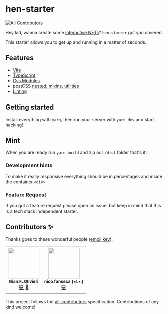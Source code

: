# hen-starter
<!-- ALL-CONTRIBUTORS-BADGE:START - Do not remove or modify this section -->
[![All Contributors](https://img.shields.io/badge/all_contributors-1-orange.svg?style=flat-square)](#contributors-)
<!-- ALL-CONTRIBUTORS-BADGE:END -->

Hey kid, wanna create some [interactive NFTs](https://github.com/hicetnunc2000/hicetnunc/wiki/Interactive-OBJKTs)? `hen-starter` got you covered.

This starter allows you to get up and running in a matter of seconds.

## Features

- [Vite](https://vitejs.dev/)
- [TypeScript](https://github.com/Microsoft/TypeScript)
- [Css Modules](https://github.com/css-modules/css-modules)
- postCSS [nested](https://github.com/postcss/postcss-nested), [mixins](https://github.com/postcss/postcss-mixins), [utilities](https://github.com/ismamz/postcss-utilities)
- [Linting](https://eslint.org/)

## Getting started

Install everything with `yarn`, then run your server with `yarn dev` and start hacking!

## Mint

When you are ready run `yarn build` and zip our `/dist` folder
that's it!


### Development hints

To make it really responsive everything should be in percentages and inside the container `<div>`

### Feature Request

If you got a feature request please open an issue, but keep in mind that this is a tech stack independent starter.


## Contributors ✨

Thanks goes to these wonderful people ([emoji key](https://allcontributors.org/docs/en/emoji-key)):

<!-- ALL-CONTRIBUTORS-LIST:START - Do not remove or modify this section -->
<!-- prettier-ignore-start -->
<!-- markdownlint-disable -->
<table>
  <tr>
    <td align="center"><a href="http://giank.us"><img src="https://avatars.githubusercontent.com/u/1309885?v=4?s=100" width="100px;" alt=""/><br /><sub><b>Gian F. Olivieri</b></sub></a><br /><a href="https://github.com/gianko/hen-starter/commits?author=gianko" title="Code">💻</a> <a href="https://github.com/gianko/hen-starter/commits?author=gianko" title="Documentation">📖</a></td>    
    <td align="center"><a href="https://dribbble.com/nicofonseca"><img src="https://avatars.githubusercontent.com/u/12025749?v=4?s=100" width="100px;" alt=""/><br /><sub><b>nico fonseca (•ε • )</b></sub></a><br /><a href="https://github.com/gianko/hen-starter/commits?author=nicofonseca" title="Code">💻</a></td>
  </tr>
</table>

<!-- markdownlint-restore -->
<!-- prettier-ignore-end -->

<!-- ALL-CONTRIBUTORS-LIST:END -->

This project follows the [all-contributors](https://github.com/all-contributors/all-contributors) specification. Contributions of any kind welcome!